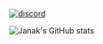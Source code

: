 [![discord](https://img.shields.io/badge/Discord-7289DA?style=for-the-badge&logo=discord&logoColor=white&?link=http://left&link=http://right)](https://discord.gg/5bqjEbb)

![Janak's GitHub stats](https://github-readme-stats.vercel.app/api?username=janakthegamer&theme=vue-dark)
